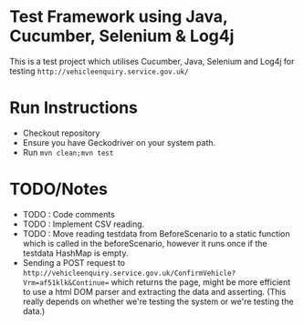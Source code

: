 # Test Framework using Java, Cucumber, Selenium & Log4j

This is a  test project which utilises  Cucumber, Java, Selenium and Log4j for testing `http://vehicleenquiry.service.gov.uk/`


# Run Instructions
- Checkout repository
- Ensure you have Geckodriver on your system path.
- Run `mvn clean;mvn test`

# TODO/Notes
- TODO : Code comments
- TODO : Implement CSV reading.
- TODO : Move reading testdata from BeforeScenario to a static function which is called in the beforeScenario, however it runs once if the testdata HashMap is empty.
- Sending a POST request to `http://vehicleenquiry.service.gov.uk/ConfirmVehicle?Vrm=af51klk&Continue=` which returns the page, might be more efficient to use a html DOM parser and extracting the data and asserting. (This really depends on whether we're testing the system or we're testing the data.)
